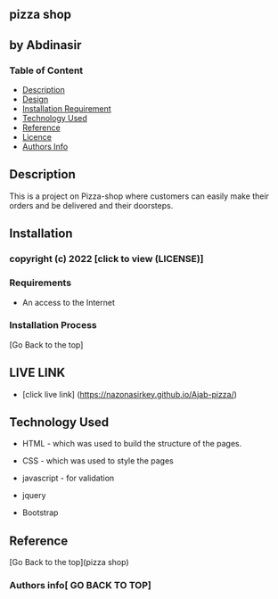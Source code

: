 ## pizza shop
## by Abdinasir
### Table of Content

+ [Description](#description)
+ [Design](#design)
+ [Installation Requirement](#Installation)
+ [Technology Used](#technology-used)
+ [Reference](#reference)
+ [Licence](#licence)
+ [Authors Info](#author-Info)

## Description
<p>This is a project on Pizza-shop where customers can easily make their orders and be delivered and their doorsteps.</p>

## Installation

### copyright (c) 2022 [click to view (LICENSE)]


### Requirements

* An access to the Internet

### Installation Process

[Go Back to the top]

## LIVE LINK

* [click live link] (https://nazonasirkey.github.io/Ajab-pizza/)
## Technology Used
* HTML - which was used to build the structure of the pages.

* CSS - which was used to style the pages

* javascript - for validation

* jquery

* Bootstrap

## Reference

[Go Back to the top](pizza shop)
### Authors info[ GO BACK TO TOP]

